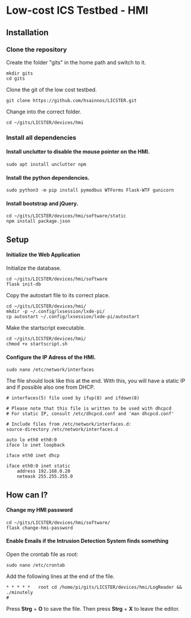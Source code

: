 # Low-cost ICS Testbed - HMI

## Installation

### Clone the repository

Create the folder "gits" in the home path and switch to it.

```
mkdir gits
cd gits
```

Clone the git of the low cost testbed.

```
git clone https://github.com/hsainnos/LICSTER.git
```

Change into the correct folder.

```
cd ~/gits/LICSTER/devices/hmi
```


### Install all dependencies


#### Install unclutter to disable the mouse pointer on the HMI.

```
sudo apt install unclutter npm
```

#### Install the python dependencies.

```
sudo python3 -m pip install pymodbus WTForms Flask-WTF gunicorn
```

#### Install bootstrap and jQuery.

```
cd ~/gits/LICSTER/devices/hmi/software/static
npm install package.json
```

## Setup

#### Initialize the Web Application

Initialize the database.

```
cd ~/gits/LICSTER/devices/hmi/software
flask init-db
```

Copy the autostart file to its correct place.

```
cd ~/gits/LICSTER/devices/hmi/
mkdir -p ~/.config/lxsession/lxde-pi/
cp autostart ~/.config/lxsession/lxde-pi/autostart
```

Make the startscript executable.

```
cd ~/gits/LICSTER/devices/hmi/
chmod +x startscript.sh
```

#### Configure the IP Adress of the HMI.

```
sudo nano /etc/network/interfaces
```

The file should look like this at the end. With this, you will have a static IP and if possible also one from DHCP.

```
# interfaces(5) file used by ifup(8) and ifdown(8)

# Please note that this file is written to be used with dhcpcd
# For static IP, consult /etc/dhcpcd.conf and 'man dhcpcd.conf'

# Include files from /etc/network/interfaces.d:
source-directory /etc/network/interfaces.d

auto lo eth0 eth0:0
iface lo inet loopback

iface eth0 inet dhcp

iface eth0:0 inet static
    address 192.168.0.20
    netmask 255.255.255.0

```


## How can I?

#### Change my HMI password

```
cd ~/gits/LICSTER/devices/hmi/software/
flask change-hmi-password
```

#### Enable Emails if the Intrusion Detection System finds something

Open the crontab file as root:

```
sudo nano /etc/crontab
```

Add the following lines at the end of the file.

```
* * * * *   root cd /home/pi/gits/LICSTER/devices/hmi/LogReader && ./minutely
#
```

Press __Strg__ + __O__ to save the file. Then press __Strg__ + __X__ to leave the editor. 
